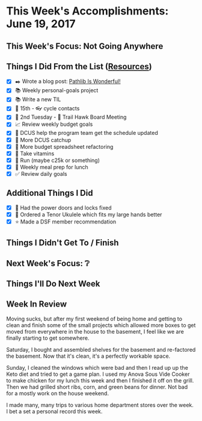 # This Week's Accomplishments: June 19, 2017

## This Week's Focus: Not Going Anywhere

## Things I Did From the List ([Resources](resources.md))

- [x] :black_nib: Wrote a blog post: [Pathlib Is Wonderful!](https://jefftriplett.com/2017/pathlib-is-wonderful/)
- [x] :books: Weekly personal-goals project
- [x] :books: Write a new TIL
- [x] :calendar: 15th - :eyeglasses: cycle contacts
- [x] :calendar: 2nd Tuesday - :running: Trail Hawk Board Meeting
- [x] :chart_with_upwards_trend: Review weekly budget goals
- [x] :evergreen_tree: DCUS help the program team get the schedule updated
- [x] :evergreen_tree: More DCUS catchup
- [x] :evergreen_tree: More budget spreadsheet refactoring
- [x] :muscle: Take vitamins
- [x] :running: Run (maybe c25k or something)
- [x] :stew: Weekly meal prep for lunch
- [x] :white_check_mark: Review daily goals

## Additional Things I Did

- [x] :car: Had the power doors and locks fixed
- [x] :guitar: Ordered a Tenor Ukulele which fits my large hands better
- [x] :star: Made a DSF member recommendation

## Things I Didn't Get To / Finish

## Next Week's Focus: :grey_question:

## Things I'll Do Next Week

## Week In Review

Moving sucks, but after my first weekend of being home and getting to clean and finish some of the small projects which allowed more boxes to get moved from everywhere in the house to the basement, I feel like we are finally starting to get somewhere. 

Saturday, I bought and assembled shelves for the basement and re-factored the basement. Now that it's clean, it's a perfectly workable space.

Sunday, I cleaned the windows which were bad and then I read up up the Keto diet and tried to get a game plan. I used my Anova Sous Vide Cooker to make chicken for my lunch this week and then I finished it off on the grill. Then we had grilled short ribs, corn, and green beans for dinner. Not bad for a mostly work on the house weekend.

I made many, many trips to various home department stores over the week. I bet a set a personal record this week.
